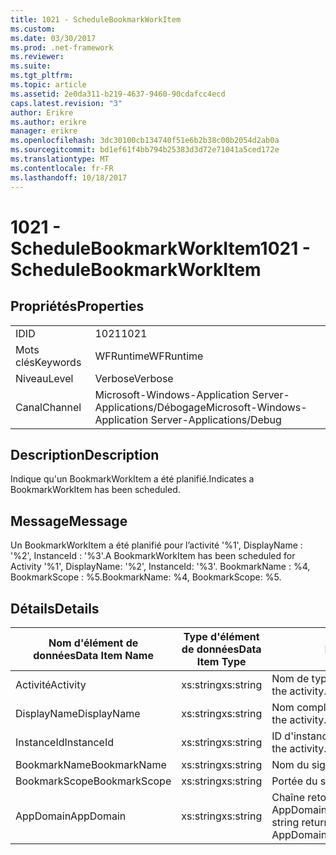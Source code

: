 ```yaml
---
title: 1021 - ScheduleBookmarkWorkItem
ms.custom: 
ms.date: 03/30/2017
ms.prod: .net-framework
ms.reviewer: 
ms.suite: 
ms.tgt_pltfrm: 
ms.topic: article
ms.assetid: 2e0da311-b219-4637-9460-90cdafcc4ecd
caps.latest.revision: "3"
author: Erikre
ms.author: erikre
manager: erikre
ms.openlocfilehash: 3dc30100cb134740f51e6b2b38c00b2054d2ab0a
ms.sourcegitcommit: bd1ef61f4bb794b25383d3d72e71041a5ced172e
ms.translationtype: MT
ms.contentlocale: fr-FR
ms.lasthandoff: 10/18/2017
---
```

# <a name="1021---schedulebookmarkworkitem"></a><span data-ttu-id="15d15-102">1021 - ScheduleBookmarkWorkItem</span><span class="sxs-lookup"><span data-stu-id="15d15-102">1021 - ScheduleBookmarkWorkItem</span></span>
## <a name="properties"></a><span data-ttu-id="15d15-103">Propriétés</span><span class="sxs-lookup"><span data-stu-id="15d15-103">Properties</span></span>  
  
|||  
|-|-|  
|<span data-ttu-id="15d15-104">ID</span><span class="sxs-lookup"><span data-stu-id="15d15-104">ID</span></span>|<span data-ttu-id="15d15-105">1021</span><span class="sxs-lookup"><span data-stu-id="15d15-105">1021</span></span>|  
|<span data-ttu-id="15d15-106">Mots clés</span><span class="sxs-lookup"><span data-stu-id="15d15-106">Keywords</span></span>|<span data-ttu-id="15d15-107">WFRuntime</span><span class="sxs-lookup"><span data-stu-id="15d15-107">WFRuntime</span></span>|  
|<span data-ttu-id="15d15-108">Niveau</span><span class="sxs-lookup"><span data-stu-id="15d15-108">Level</span></span>|<span data-ttu-id="15d15-109">Verbose</span><span class="sxs-lookup"><span data-stu-id="15d15-109">Verbose</span></span>|  
|<span data-ttu-id="15d15-110">Canal</span><span class="sxs-lookup"><span data-stu-id="15d15-110">Channel</span></span>|<span data-ttu-id="15d15-111">Microsoft-Windows-Application Server-Applications/Débogage</span><span class="sxs-lookup"><span data-stu-id="15d15-111">Microsoft-Windows-Application Server-Applications/Debug</span></span>|  
  
## <a name="description"></a><span data-ttu-id="15d15-112">Description</span><span class="sxs-lookup"><span data-stu-id="15d15-112">Description</span></span>  
 <span data-ttu-id="15d15-113">Indique qu'un BookmarkWorkItem a été planifié.</span><span class="sxs-lookup"><span data-stu-id="15d15-113">Indicates a BookmarkWorkItem has been scheduled.</span></span>  
  
## <a name="message"></a><span data-ttu-id="15d15-114">Message</span><span class="sxs-lookup"><span data-stu-id="15d15-114">Message</span></span>  
 <span data-ttu-id="15d15-115">Un BookmarkWorkItem a été planifié pour l’activité '%1', DisplayName : '%2', InstanceId : '%3'.</span><span class="sxs-lookup"><span data-stu-id="15d15-115">A BookmarkWorkItem has been scheduled for Activity '%1', DisplayName: '%2', InstanceId: '%3'.</span></span>  <span data-ttu-id="15d15-116">BookmarkName : %4, BookmarkScope : %5.</span><span class="sxs-lookup"><span data-stu-id="15d15-116">BookmarkName: %4, BookmarkScope: %5.</span></span>  
  
## <a name="details"></a><span data-ttu-id="15d15-117">Détails</span><span class="sxs-lookup"><span data-stu-id="15d15-117">Details</span></span>  
  
|<span data-ttu-id="15d15-118">Nom d'élément de données</span><span class="sxs-lookup"><span data-stu-id="15d15-118">Data Item Name</span></span>|<span data-ttu-id="15d15-119">Type d'élément de données</span><span class="sxs-lookup"><span data-stu-id="15d15-119">Data Item Type</span></span>|<span data-ttu-id="15d15-120">Description</span><span class="sxs-lookup"><span data-stu-id="15d15-120">Description</span></span>|  
|--------------------|--------------------|-----------------|  
|<span data-ttu-id="15d15-121">Activité</span><span class="sxs-lookup"><span data-stu-id="15d15-121">Activity</span></span>|<span data-ttu-id="15d15-122">xs:string</span><span class="sxs-lookup"><span data-stu-id="15d15-122">xs:string</span></span>|<span data-ttu-id="15d15-123">Nom de type de l'activité.</span><span class="sxs-lookup"><span data-stu-id="15d15-123">The type name of the activity.</span></span>|  
|<span data-ttu-id="15d15-124">DisplayName</span><span class="sxs-lookup"><span data-stu-id="15d15-124">DisplayName</span></span>|<span data-ttu-id="15d15-125">xs:string</span><span class="sxs-lookup"><span data-stu-id="15d15-125">xs:string</span></span>|<span data-ttu-id="15d15-126">Nom complet de l'activité.</span><span class="sxs-lookup"><span data-stu-id="15d15-126">The display name of the activity.</span></span>|  
|<span data-ttu-id="15d15-127">InstanceId</span><span class="sxs-lookup"><span data-stu-id="15d15-127">InstanceId</span></span>|<span data-ttu-id="15d15-128">xs:string</span><span class="sxs-lookup"><span data-stu-id="15d15-128">xs:string</span></span>|<span data-ttu-id="15d15-129">ID d'instance de l'activité.</span><span class="sxs-lookup"><span data-stu-id="15d15-129">The instance id of the activity.</span></span>|  
|<span data-ttu-id="15d15-130">BookmarkName</span><span class="sxs-lookup"><span data-stu-id="15d15-130">BookmarkName</span></span>|<span data-ttu-id="15d15-131">xs:string</span><span class="sxs-lookup"><span data-stu-id="15d15-131">xs:string</span></span>|<span data-ttu-id="15d15-132">Nom du signet.</span><span class="sxs-lookup"><span data-stu-id="15d15-132">The name of the bookmark.</span></span>|  
|<span data-ttu-id="15d15-133">BookmarkScope</span><span class="sxs-lookup"><span data-stu-id="15d15-133">BookmarkScope</span></span>|<span data-ttu-id="15d15-134">xs:string</span><span class="sxs-lookup"><span data-stu-id="15d15-134">xs:string</span></span>|<span data-ttu-id="15d15-135">Portée du signet.</span><span class="sxs-lookup"><span data-stu-id="15d15-135">The scope of the bookmark.</span></span>|  
|<span data-ttu-id="15d15-136">AppDomain</span><span class="sxs-lookup"><span data-stu-id="15d15-136">AppDomain</span></span>|<span data-ttu-id="15d15-137">xs:string</span><span class="sxs-lookup"><span data-stu-id="15d15-137">xs:string</span></span>|<span data-ttu-id="15d15-138">Chaîne retournée par AppDomain.CurrentDomain.FriendlyName.</span><span class="sxs-lookup"><span data-stu-id="15d15-138">The string returned by AppDomain.CurrentDomain.FriendlyName.</span></span>|
